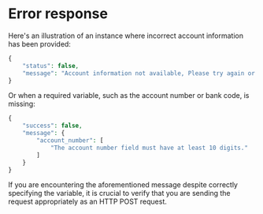 # Error response 

Here's an illustration of an instance where incorrect account information has been provided:


```php
{
    "status": false,
    "message": "Account information not available, Please try again or verify the submitted details."
}
```

Or when a required variable, such as the account number or bank code, is missing:


```php
{
    "success": false,
    "message": {
        "account_number": [
            "The account number field must have at least 10 digits."
        ]
    }
}
```

If you are encountering the aforementioned message despite correctly specifying the variable, it is crucial to verify that you are sending the request appropriately as an HTTP POST request.